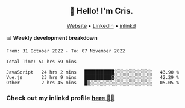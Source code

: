 
<h2 align="center">👋 Hello! I'm Cris.</h2>
<p align="center">
  <a href="https://www.criscunas.dev">Website</a> •
  <a href="https://www.linkedin.com/in/cristophercunas/">LinkedIn</a> •
  <a href="https://www.inlinkd.app">inlinkd</a>
  
</p>


📊 **Weekly development breakdown**
<!--START_SECTION:waka-->

```text
From: 31 October 2022 - To: 07 November 2022

Total Time: 51 hrs 59 mins

JavaScript   24 hrs 2 mins   ███████████░░░░░░░░░░░░░░   43.90 %
Vue.js       23 hrs 9 mins   ██████████▓░░░░░░░░░░░░░░   42.29 %
Other        2 hrs 45 mins   █▒░░░░░░░░░░░░░░░░░░░░░░░   05.05 %
```

<!--END_SECTION:waka-->

<div> 
  <h3>Check out my inlinkd profile
  <a href="https://www.inlinkd.app/link/cristophercunas">here 👨‍💻</a>
  </h3>
</div>
